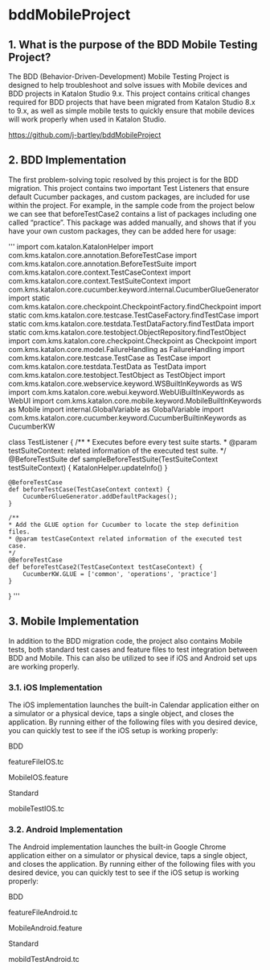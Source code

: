 # bddMobileProject

## 1. What is the purpose of the BDD Mobile Testing Project?

The BDD (Behavior-Driven-Development) Mobile Testing Project is designed to help troubleshoot and solve issues with Mobile devices and BDD projects in Katalon Studio 9.x. This project contains critical changes required for BDD projects that have been migrated from Katalon Studio 8.x to 9.x, as well as simple mobile tests to quickly ensure that mobile devices will work properly when used in Katalon Studio.

https://github.com/j-bartley/bddMobileProject 

## 2. BDD Implementation

The first problem-solving topic resolved by this project is for the BDD migration. This project contains two important Test Listeners that ensure default Cucumber packages, and custom packages, are included for use within the project. For example, in the sample code from the project below we can see that beforeTestCase2 contains a list of packages including one called “practice”. This package was added manually, and shows that if you have your own custom packages, they can be added here for usage:

'''
import com.katalon.KatalonHelper
import com.kms.katalon.core.annotation.BeforeTestCase
import com.kms.katalon.core.annotation.BeforeTestSuite
import com.kms.katalon.core.context.TestCaseContext
import com.kms.katalon.core.context.TestSuiteContext
import com.kms.katalon.core.cucumber.keyword.internal.CucumberGlueGenerator
import static com.kms.katalon.core.checkpoint.CheckpointFactory.findCheckpoint
import static com.kms.katalon.core.testcase.TestCaseFactory.findTestCase
import static com.kms.katalon.core.testdata.TestDataFactory.findTestData
import static com.kms.katalon.core.testobject.ObjectRepository.findTestObject
import com.kms.katalon.core.checkpoint.Checkpoint as Checkpoint
import com.kms.katalon.core.model.FailureHandling as FailureHandling
import com.kms.katalon.core.testcase.TestCase as TestCase
import com.kms.katalon.core.testdata.TestData as TestData
import com.kms.katalon.core.testobject.TestObject as TestObject
import com.kms.katalon.core.webservice.keyword.WSBuiltInKeywords as WS
import com.kms.katalon.core.webui.keyword.WebUiBuiltInKeywords as WebUI
import com.kms.katalon.core.mobile.keyword.MobileBuiltInKeywords as Mobile
import internal.GlobalVariable as GlobalVariable
import com.kms.katalon.core.cucumber.keyword.CucumberBuiltinKeywords as CucumberKW

class TestListener {
	/**
	 * Executes before every test suite starts.
	 * @param testSuiteContext: related information of the executed test suite.
	 */
	@BeforeTestSuite
	def sampleBeforeTestSuite(TestSuiteContext testSuiteContext) {
		KatalonHelper.updateInfo()
	}

	@BeforeTestCase
	def beforeTestCase(TestCaseContext context) {
		CucumberGlueGenerator.addDefaultPackages();
	}

	/**
	* Add the GLUE option for Cucumber to locate the step definition files.
	* @param testCaseContext related information of the executed test case.
	*/
	@BeforeTestCase
	def beforeTestCase2(TestCaseContext testCaseContext) {
		CucumberKW.GLUE = ['common', 'operations', 'practice']
	}
}
'''

## 3. Mobile Implementation

In addition to the BDD migration code, the project also contains Mobile tests, both standard test cases and feature files to test integration between BDD and Mobile. This can also be utilized to see if iOS and Android set ups are working properly.

### 3.1. iOS Implementation

The iOS implementation launches the built-in Calendar application either on a simulator or a physical device, taps a single object, and closes the application. By running either of the following files with you desired device, you can quickly test to see if the iOS setup is working properly:

BDD

featureFileIOS.tc

MobileIOS.feature

Standard

mobileTestIOS.tc

### 3.2. Android Implementation

The Android implementation launches the built-in Google Chrome application either on a simulator or physical device, taps a single object, and closes the application. By running either of the following files with you desired device, you can quickly test to see if the iOS setup is working properly:

BDD

featureFileAndroid.tc

MobileAndroid.feature

Standard

mobildTestAndroid.tc